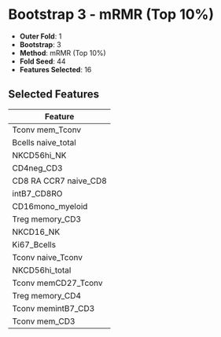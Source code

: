 # Bootstrap 3 - mRMR (Top 10%)

- **Outer Fold**: 1
- **Bootstrap**: 3
- **Method**: mRMR (Top 10%)
- **Fold Seed**: 44
- **Features Selected**: 16

## Selected Features

| Feature |
|---------|
| Tconv mem_Tconv |
| Bcells naive_total |
| NKCD56hi_NK |
| CD4neg_CD3 |
| CD8 RA CCR7 naive_CD8 |
| intB7_CD8RO |
| CD16mono_myeloid |
| Treg memory_CD3 |
| NKCD16_NK |
| Ki67_Bcells |
| Tconv naive_Tconv |
| NKCD56hi_total |
| Tconv memCD27_Tconv |
| Treg memory_CD4 |
| Tconv memintB7_CD3 |
| Tconv mem_CD3 |
